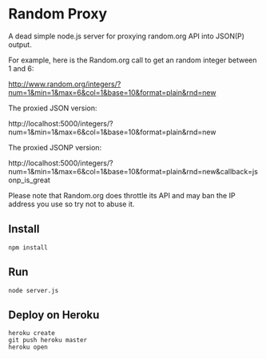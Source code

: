 # Random Proxy

A dead simple node.js server for proxying random.org API into JSON(P) output.

For example, here is the Random.org call to get an random integer between 1 and 6:

http://www.random.org/integers/?num=1&min=1&max=6&col=1&base=10&format=plain&rnd=new

The proxied JSON version:

http://localhost:5000/integers/?num=1&min=1&max=6&col=1&base=10&format=plain&rnd=new

The proxied JSONP version:

http://localhost:5000/integers/?num=1&min=1&max=6&col=1&base=10&format=plain&rnd=new&callback=jsonp_is_great

Please note that Random.org does throttle its API and may ban the IP address you use so try not to abuse it.

## Install

```npm install```

## Run

```node server.js```

## Deploy on Heroku

    heroku create
    git push heroku master
    heroku open
